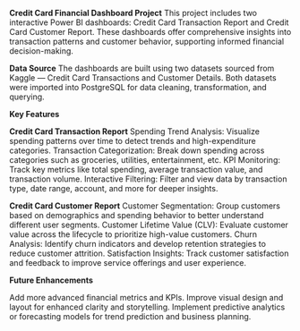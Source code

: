 **Credit Card Financial Dashboard Project**
This project includes two interactive Power BI dashboards: Credit Card Transaction Report and Credit Card Customer Report. These dashboards offer comprehensive insights into transaction patterns and customer behavior, supporting informed financial decision-making.

**Data Source**
The dashboards are built using two datasets sourced from Kaggle — Credit Card Transactions and Customer Details. Both datasets were imported into PostgreSQL for data cleaning, transformation, and querying.

**Key Features**

**Credit Card Transaction Report**
Spending Trend Analysis: Visualize spending patterns over time to detect trends and high-expenditure categories.
Transaction Categorization: Break down spending across categories such as groceries, utilities, entertainment, etc.
KPI Monitoring: Track key metrics like total spending, average transaction value, and transaction volume.
Interactive Filtering: Filter and view data by transaction type, date range, account, and more for deeper insights.

**Credit Card Customer Report**
Customer Segmentation: Group customers based on demographics and spending behavior to better understand different user segments.
Customer Lifetime Value (CLV): Evaluate customer value across the lifecycle to prioritize high-value customers.
Churn Analysis: Identify churn indicators and develop retention strategies to reduce customer attrition.
Satisfaction Insights: Track customer satisfaction and feedback to improve service offerings and user experience.

**Future Enhancements**

Add more advanced financial metrics and KPIs.
Improve visual design and layout for enhanced clarity and storytelling.
Implement predictive analytics or forecasting models for trend prediction and business planning.
